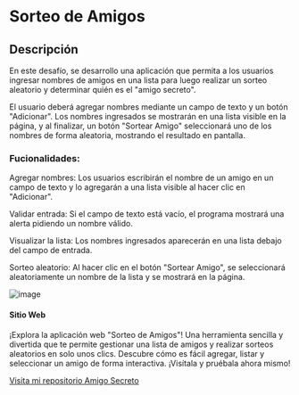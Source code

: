 <h1>Sorteo de Amigos</h1>

<h2>Descripción</h2>

<p>En este desafío, se desarrollo una aplicación que permita a los usuarios ingresar nombres de amigos en una lista para luego realizar un sorteo aleatorio y determinar quién es el "amigo secreto".

El usuario deberá agregar nombres mediante un campo de texto y un botón "Adicionar". Los nombres ingresados se mostrarán en una lista visible en la página, y al finalizar, un botón "Sortear Amigo" seleccionará uno de los nombres de forma aleatoria, mostrando el resultado en pantalla.

<h3>Fucionalidades:</h3>
Agregar nombres: Los usuarios escribirán el nombre de un amigo en un campo de texto y lo agregarán a una lista visible al hacer clic en "Adicionar".

Validar entrada: Si el campo de texto está vacío, el programa mostrará una alerta pidiendo un nombre válido.

Visualizar la lista: Los nombres ingresados aparecerán en una lista debajo del campo de entrada.

Sorteo aleatorio: Al hacer clic en el botón "Sortear Amigo", se seleccionará aleatoriamente un nombre de la lista y se mostrará en la página.</p>


![image](https://github.com/user-attachments/assets/b67d261f-25fd-4a11-968c-9d71c588de66)

<h4>Sitio Web</h4>
<p>¡Explora la aplicación web "Sorteo de Amigos"! Una herramienta sencilla y divertida que te permite gestionar una lista de amigos y realizar sorteos aleatorios en solo unos clics. Descubre cómo es fácil agregar, listar y seleccionar un amigo de forma interactiva. ¡Visítala y pruébala ahora mismo!</p>

<a href="https://github.com/brayan01paez/Amigo-secreto.git">Visita mi repositorio Amigo Secreto</a>
